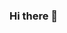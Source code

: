 ### Hi there 👋

<!--
**BENNY2019-MAKER/BENNY2019-MAKER** is a ✨ _special_ ✨ repository because its `README.md` (this file) appears on your GitHub profile.

Here are some ideas to get you started:

- 🔭 I’m currently working on biometric management system 
- 🌱 I’m currently learning front end 
- 👯 I’m looking to collaborate on  cyber security
- 🤔 I’m looking for help with ...
- 💬 Ask me about javascript, any front end ,web development and design.
- 📫 How to reach me: njerubenson01@gmail.com 
- 😄 Pronouns: Benson 
- ⚡ Fun fact I play chess 
-->
